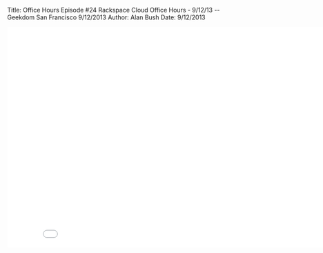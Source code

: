 Title: Office Hours Episode #24 Rackspace Cloud Office Hours - 9/12/13 -- Geekdom San Francisco 9/12/2013
Author: Alan Bush
Date: 9/12/2013

<div class="video-container"><iframe width="854" height="510" src="//www.youtube.com/embed/zVLPNyI9Z3A" frameborder="0" allowfullscreen></iframe></div>
